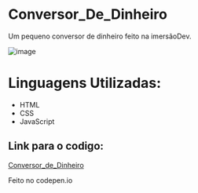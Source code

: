 # Conversor_De_Dinheiro
Um pequeno conversor de dinheiro feito na imersãoDev.

![image](https://user-images.githubusercontent.com/79853847/112165244-5543df00-8bcd-11eb-8f13-129c7d667531.png)

<h1>Linguagens Utilizadas:</h1>
<ul>
  <li>HTML</li>
  <li>CSS</li>
  <li>JavaScript</li>
</ul>

<h2>Link para o codigo:</h2>
<a href="https://codepen.io/gabrlcj/pen/QWdWGXR">Conversor_de_Dinheiro</a>
<p> Feito no codepen.io</p>
